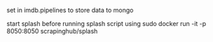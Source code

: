 set <password> in imdb.pipelines to store data to mongo

start splash before running splash script using
sudo docker run -it -p 8050:8050 scrapinghub/splash
